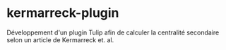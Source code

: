 # kermarreck-plugin
Développement d'un plugin Tulip afin de calculer la centralité secondaire selon un article de Kermarreck et. al.
